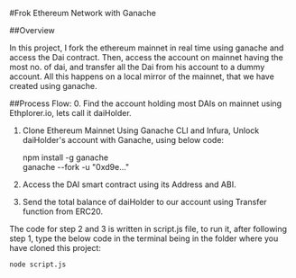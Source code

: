 #Frok Ethereum Network with Ganache

##Overview

In this project, I fork the ethereum mainnet in real time using ganache and access the Dai contract.
Then, access the account on mainnet having the most no. of dai, and transfer all the Dai from his account to a dummy account.
All this happens on a local mirror of the mainnet, that we have created using ganache.

##Process Flow:
0. Find the account holding most DAIs on mainnet using Ethplorer.io, lets call it daiHolder.
1. Clone Ethereum Mainnet Using Ganache CLI and Infura, Unlock daiHolder's account with Ganache, using below code:
   
    npm install -g ganache   
    ganache --fork -u "0xd9e..."
        
2. Access the DAI smart contract using its Address and ABI.
3. Send the total balance of daiHolder to our account using Transfer function from ERC20.

The code for step 2 and 3 is written in script.js file, to run it, after following step 1,
type the below code in the terminal being in the folder where you have cloned this project:

    node script.js


